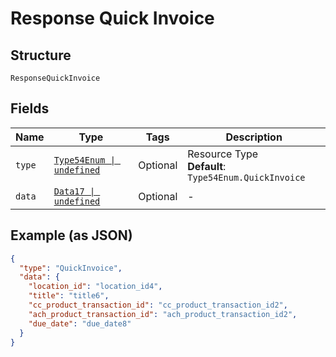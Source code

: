 
# Response Quick Invoice

## Structure

`ResponseQuickInvoice`

## Fields

| Name | Type | Tags | Description |
|  --- | --- | --- | --- |
| `type` | [`Type54Enum \| undefined`](../../doc/models/type-54-enum.md) | Optional | Resource Type<br>**Default**: `Type54Enum.QuickInvoice` |
| `data` | [`Data17 \| undefined`](../../doc/models/data-17.md) | Optional | - |

## Example (as JSON)

```json
{
  "type": "QuickInvoice",
  "data": {
    "location_id": "location_id4",
    "title": "title6",
    "cc_product_transaction_id": "cc_product_transaction_id2",
    "ach_product_transaction_id": "ach_product_transaction_id2",
    "due_date": "due_date8"
  }
}
```


